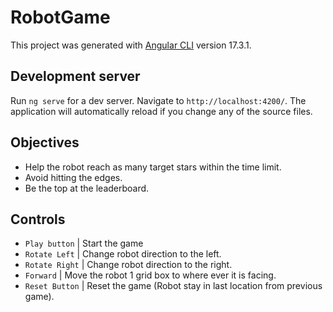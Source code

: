 # RobotGame

This project was generated with [Angular CLI](https://github.com/angular/angular-cli) version 17.3.1.

## Development server

Run `ng serve` for a dev server. Navigate to `http://localhost:4200/`. The application will automatically reload if you change any of the source files.
 

## Objectives

  - Help the robot reach as many target stars within the time limit.
  - Avoid hitting the edges.
  - Be the top at the leaderboard.

## Controls

  - `Play button`  | Start the game
  - `Rotate Left`  | Change robot direction to the left.
  - `Rotate Right` | Change robot direction to the right.
  - `Forward` | Move the robot 1 grid box to where ever it is facing.
  - `Reset Button` | Reset the game (Robot stay in last location from previous game).
